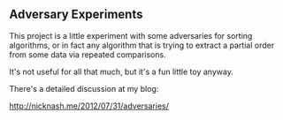 Adversary Experiments
---------------------

This project is a little experiment with some adversaries for sorting algorithms, or in fact any algorithm that is trying to extract a partial order from some data via repeated comparisons.

It's not useful for all that much, but it's a fun little toy anyway.

There's a detailed discussion at my blog:

http://nicknash.me/2012/07/31/adversaries/

